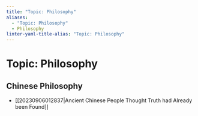 ```yaml
---
title: "Topic: Philosophy"
aliases:
  - "Topic: Philosophy"
  - Philosophy
linter-yaml-title-alias: "Topic: Philosophy"
---
```


# Topic: Philosophy

## Chinese Philosophy

- [[20230906012837|Ancient Chinese People Thought Truth had Already been Found]]
